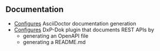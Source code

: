 ## Documentation

* [Configures](https://innersource.soprasteria.com/dxp/dxp-core/common-librairies/dxp-gradle/blob/master/src/main/kotlin/com/soprabanking/dxp/Asciidoctor.kt)
 AsciiDoctor documentation generation
* [Configures](https://innersource.soprasteria.com/dxp/dxp-core/common-librairies/dxp-dok/tree/master/dxp-dok-gradle/src/main/kotlin/com/soprabanking/dxp/dok/gradle)
 DxP-Dok plugin that documents REST APIs by
  * generating an OpenAPI file
  * generating a README.md
